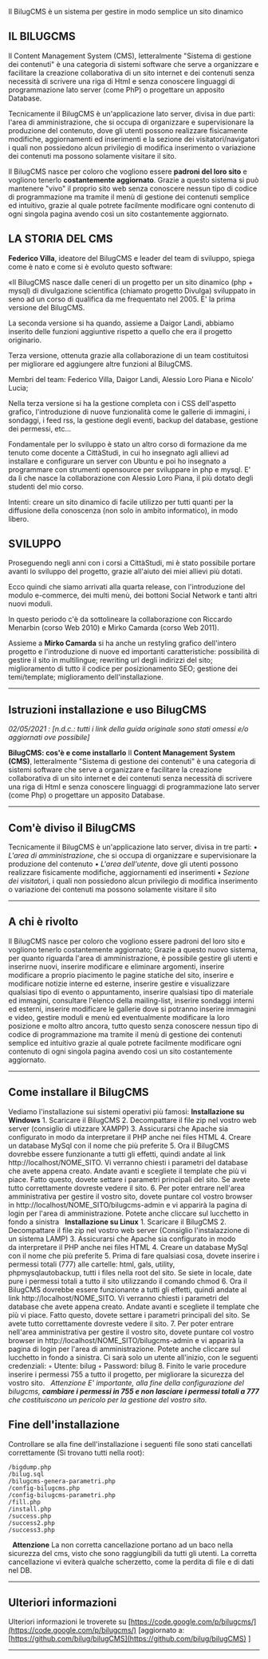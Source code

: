 
Il BilugCMS è un sistema per gestire in modo semplice un sito dinamico

## **IL BILUGCMS**

Il Content Management System (CMS), letteralmente "Sistema di gestione dei contenuti" è una categoria di sistemi software che serve a organizzare e facilitare la creazione collaborativa di un sito internet e dei contenuti senza necessità di scrivere una riga di Html e senza conoscere linguaggi di programmazione lato server (come PhP) o progettare un apposito Database.

Tecnicamente il BilugCMS è un'applicazione lato server, divisa in due parti: l'area di amministrazione, che si occupa di organizzare e supervisionare la produzione del contenuto, dove gli utenti possono realizzare fisicamente modifiche, aggiornamenti ed inserimenti e la sezione dei visitatori/navigatori i quali non possiedono alcun privilegio di modifica inserimento o variazione dei contenuti ma possono solamente visitare il sito.

Il BilugCMS nasce per coloro che vogliono essere **padroni del loro sito** e vogliono tenerlo **costantemente aggiornato**. Grazie a questo sistema si può mantenere "vivo" il proprio sito web senza conoscere nessun tipo di codice di programmazione ma tramite il menù di gestione dei contenuti semplice ed intuitivo, grazie al quale potrete facilmente modificare ogni contenuto di ogni singola pagina avendo così un sito costantemente aggiornato.

## **LA STORIA DEL CMS**

**Federico Villa**, ideatore del BilugCMS e leader del team di sviluppo, spiega come è nato e come si è evoluto questo software:

«Il BilugCMS nasce dalle ceneri di un progetto per un sito dinamico (php + mysql) di divulgazione scientifica (chiamato progetto Divulga) sviluppato in seno ad un corso di qualifica da me frequentato nel 2005. E' la prima versione del BilugCMS.

La seconda versione si ha quando, assieme a Daigor Landi, abbiamo inserito delle funzioni aggiuntive rispetto a quello che era il progetto originario.

Terza versione, ottenuta grazie alla collaborazione di un team costituitosi per migliorare ed aggiungere altre funzioni al BilugCMS.

Membri del team: Federico Villa, Daigor Landi, Alessio Loro Piana e Nicolo' Lucia;

Nella terza versione si ha la gestione completa con i CSS dell'aspetto grafico, l'introduzione di nuove funzionalità come le gallerie di immagini, i sondaggi, i feed rss, la gestione degli eventi, backup del database, gestione dei permessi, etc...

Fondamentale per lo sviluppo è stato un altro corso di formazione da me tenuto come docente a CittàStudi, in cui ho insegnato agli allievi ad installare e configurare un server con Ubuntu e poi ho insegnato a programmare con strumenti opensource per sviluppare in php e mysql. E' da lì che nasce la collaborazione con Alessio Loro Piana, il più dotato degli studenti del mio corso.

Intenti: creare un sito dinamico di facile utilizzo per tutti quanti per la diffusione della conoscenza (non solo in ambito informatico), in modo libero.

## **SVILUPPO**

Proseguendo negli anni con i corsi a CittàStudi, mi è stato possibile portare avanti lo sviluppo del progetto, grazie all'aiuto dei miei allievi più dotati.

Ecco quindi che siamo arrivati alla quarta release, con l'introduzione del modulo e-commerce, dei multi menù, dei bottoni Social Network e tanti altri nuovi moduli.

In questo periodo c'è da sottolineare la collaborazione con Riccardo Menarbin (corso Web 2010) e Mirko Camarda (corso Web 2011).

Assieme a **Mirko Camarda** si ha anche un restyling grafico dell'intero progetto e l'introduzione di nuove ed importanti caratteristiche: possibilità di gestire il sito in multilingue; rewriting url degli indirizzi del sito; miglioramento di tutto il codice per posizionamento SEO; gestione dei temi/template; miglioramento dell'installazione.



* * *
## **Istruzioni installazione e uso BilugCMS**

*02/05/2021 : [n.d.c.: tutti i link della guida originale sono stati omessi e/o aggiornati ove possibile]*

**BilugCMS: cos'è e come installarlo**
Il **Content Management System (CMS)**, letteralmente "Sistema di gestione dei contenuti" è una categoria di sistemi software che serve a organizzare e facilitare la creazione collaborativa di un sito internet e dei contenuti senza necessità di scrivere una riga di Html e senza conoscere linguaggi di programmazione lato server (come Php) o progettare un apposito Database.
 
 
* * *
## **Com'è diviso il BilugCMS**
Tecnicamente il BilugCMS è un'applicazione lato server, divisa in tre parti:
    • *L'area di amministrazione*, che si occupa di organizzare e supervisionare la produzione del contenuto 
    • *L'area dell'utente*, dove gli utenti possono realizzare fisicamente modifiche, aggiornamenti ed inserimenti 
    • *Sezione dei visitator*i, i quali non possiedono alcun privilegio di modifica inserimento o variazione dei contenuti ma possono solamente visitare il sito 
 
 
* * *
## **A chi è rivolto**
Il BilugCMS nasce per coloro che vogliono essere padroni del loro sito e vogliono tenerlo costantemente aggiornato; Grazie a questo nuovo sistema, per quanto riguarda l'area di amministrazione, è possibile gestire gli utenti e inserirne nuovi, inserire modificare e eliminare argomenti, inserire modificare a proprio piacimento le pagine statiche del sito, inserire e modificare notizie interne ed esterne, inserire gestire e visualizzare qualsiasi tipo di evento o appuntamento, inserire qualsiasi tipo di materiale ed immagini, consultare l'elenco della mailing-list, inserire sondaggi interni ed esterni, inserire modificare le gallerie dove si potranno inserire immagini e video, gestire moduli e menù ed eventualmente modificare la loro posizione e molto altro ancora, tutto questo senza conoscere nessun tipo di codice di programmazione ma tramite il menù di gestione dei contenuti semplice ed intuitivo grazie al quale potrete facilmente modificare ogni contenuto di ogni singola pagina avendo così un sito costantemente aggiornato.
 
 
* * *
## **Come installare il BilugCMS** 
Vediamo l'installazione sui sistemi operativi più famosi:
	**Installazione su Windows**
    1. Scaricare il BilugCMS 
    2. Decompattare il file zip nel vostro web server (consiglio di utizzare XAMPP) 
    3. Assicurarsi che Apache sia configurato in modo da interpretare il PHP anche nei files HTML 
    4. Creare un database MySql con il nome che più preferite 
    5. Ora il BilugCMS dovrebbe essere funzionante a tutti gli effetti, quindi andate al link http://localhost/NOME_SITO. Vi verranno chiesti i parametri del database che avete appena creato. Andate avanti e scegliete il template che più vi piace. Fatto questo, dovete settare i parametri principali del sito. Se avete tutto correttamente dovreste vedere il sito. 
    6. Per poter entrare nell'area amministrativa per gestire il vostro sito, dovete puntare col vostro browser in http://localhost/NOME_SITO/bilugcms-admin e vi apparirà la pagina di login per l'area di amministrazione. Potete anche cliccare sul lucchetto in fondo a sinistra 
 
**Installazione su Linux**
    1. Scaricare il BilugCMS 
    2. Decompattare il file zip nel vostro web server (Consiglio l'instalazzione di un sistema LAMP) 
    3. Assicurarsi che Apache sia configurato in modo da interpretare il PHP anche nei files HTML 
    4. Creare un database MySql con il nome che più preferite 
    5. Prima di fare qualsiasi cosa, dovete inserire i permessi totali (777) alle cartelle: html, gals, utility, phpmysqlautobackup, tutti i files nella root del sito. Se siete in locale, date pure i permessi totali a tutto il sito utilizzando il comando chmod 
    6. Ora il BilugCMS dovrebbe essere funzionante a tutti gli effetti, quindi andate al link http://localhost/NOME_SITO. Vi verranno chiesti i parametri del database che avete appena creato. Andate avanti e scegliete il template che più vi piace. Fatto questo, dovete settare i parametri principali del sito. Se avete tutto correttamente dovreste vedere il sito. 
    7. Per poter entrare nell'area amministrativa per gestire il vostro sito, dovete puntare col vostro browser in http://localhost/NOME_SITO/bilugcms-admin e vi apparirà la pagina di login per l'area di amministrazione. Potete anche cliccare sul lucchetto in fondo a sinistra. Ci sarà solo un utente all'inizio, con le seguenti credenziali: 
        ◦ Utente: bilug 
        ◦ Password: bilug 
    8. Finito le varie procedure inserire i permessi 755 a tutto il progetto, per migliorare la sicurezza del vostro sito. 
 
*Attenzione
E' importante, alla fine della configurazione del bilugcms, **cambiare i permessi in 755 e non lasciare i permessi totali a 777** che costituiscono un pericolo per la gestione del vostro sito.*
 
##  **Fine dell'installazione**
Controllare se alla fine dell'installazione i seguenti file sono stati cancellati correttamente (Si trovano tutti nella root):
```
/bigdump.php 
/bilug.sql 
/bilugcms-genera-parametri.php 
/config-bilugcms.php 
/config-bilugcms-parametri.php 
/fill.php 
/install.php 
/success.php 
/success2.php 
/success3.php
``` 
 
**Attenzione**
La non corretta cancellazione portano ad un baco nella sicurezza del cms, visto che sono raggiungibili da tutti gli utenti. La corretta cancellazione vi eviterà qualche scherzetto, come la perdita di file e di dati nel DB.

* * *
## **Ulteriori informazioni**
Ulteriori informazioni le troverete su [https://code.google.com/p/bilugcms/](https://code.google.com/p/bilugcms/) [aggiornato a: [https://github.com/bilug/bilugCMS](https://github.com/bilug/bilugCMS) ]


* * *

 
